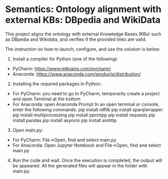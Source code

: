 # Semantics: Ontology alignment with external KBs: DBpedia and WikiData
This project aligns the ontology with external Knowledge Bases (KBs) such as DBpedia and Wikidata, and verifies if the provided links are valid. 

The instruction on how to launch, configure, and use the solution is below:

1. Install a compiler for Python (one of the following):
- PyCharm: https://www.jetbrains.com/pycharm/
- Anaconda: https://www.anaconda.com/products/distribution/

2. Installing the required packages in Python:
- For PyCharm: you need to go to PyCharm, temporarily create a project and open Terminal at the bottom
- For Anaconda: open Anaconda Prompt
In an open terminal or console, enter the following commands:
pip install rdflib
pip install sparqlwrapper
pip install multiprocessing
pip install pprintpp
pip install requests
pip install pandas
pip install asyncio
pip install aiohttp

3. Open main.py:
- For PyCharm: File->Open, find and select main.py
- For Anaconda: Open Jupyter Notebook and File->Open, find and select main.py

4. Run the code and wait. Once the execution is completed, the output will be appeared. All the generated files will appear in the folder with main.py. 
